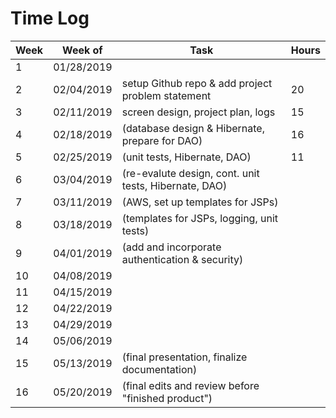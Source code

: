 # Time Log

| Week | Week of  | Task                  | Hours |
| ---- | -------  | --------------------- | ----- |
| 1  | 01/28/2019 |                       |       |
| 2  | 02/04/2019 | setup Github repo & add project problem statement      | 20    |
| 3  | 02/11/2019 | screen design, project plan, logs                      | 15    |
| 4  | 02/18/2019 | (database design & Hibernate, prepare for DAO)         | 16    |
| 5  | 02/25/2019 | (unit tests, Hibernate, DAO)                           | 11    |
| 6  | 03/04/2019 | (re-evalute design, cont. unit tests, Hibernate, DAO)  |       |
| 7  | 03/11/2019 | (AWS, set up templates for JSPs)                       |       |
| 8  | 03/18/2019 | (templates for JSPs, logging, unit tests)              |       |
| 9  | 04/01/2019 | (add and incorporate authentication & security)        |       |
| 10 | 04/08/2019 |                                                        |       |
| 11 | 04/15/2019 |                                                        |       |
| 12 | 04/22/2019 |                                                        |       |
| 13 | 04/29/2019 |                                                        |       |
| 14 | 05/06/2019 |                                                        |       |
| 15 | 05/13/2019 | (final presentation, finalize documentation)           |       |
| 16 | 05/20/2019 | (final edits and review before "finished product")     |       |
